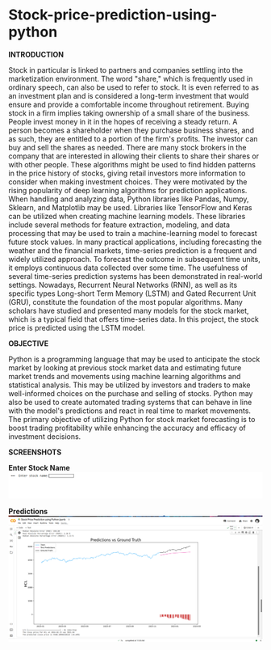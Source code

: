 # Stock-price-prediction-using-python
**INTRODUCTION**

Stock in particular is linked to partners and companies settling into the marketization environment. The word "share," which is frequently used in ordinary speech, can also be used to refer to stock. It is even referred to as an investment plan and is considered a long-term investment that would ensure and provide a comfortable income throughout retirement. Buying stock in a firm implies taking ownership of a small share of the business. People invest money in it in the hopes of receiving a steady return. A person becomes a shareholder when they purchase business shares, and as such, they are entitled to a portion of the firm's profits. The investor can buy and sell the shares as needed. There are many stock brokers in the company that are interested in allowing their clients to share their shares or with other people. These algorithms might be used to find hidden patterns in the price history of stocks, giving retail investors more information to consider when making investment choices. They were motivated by the rising popularity of deep learning algorithms for prediction applications.
When handling and analyzing data, Python libraries like Pandas, Numpy, Sklearn, and Matplotlib may be used. Libraries like TensorFlow and Keras can be utilized when creating machine learning models. These libraries include several methods for feature extraction, modeling, and data processing that may be used to train a machine-learning model to forecast future stock values.
In many practical applications, including forecasting the weather and the financial markets, time-series prediction is a frequent and widely utilized approach. To forecast the outcome in subsequent time units, it employs continuous data collected over some time. The usefulness of several time-series prediction systems has been demonstrated in real-world settings. Nowadays, Recurrent Neural Networks (RNN), as well as its specific types Long-short Term Memory (LSTM) and Gated Recurrent Unit (GRU), constitute the foundation of the most popular algorithms. Many scholars have studied and presented many models for the stock market, which is a typical field that offers time-series data. In this project, the stock price is predicted using the LSTM model.

**OBJECTIVE**

Python is a programming language that may be used to anticipate the stock market by looking at previous stock market data and estimating future market trends and movements using machine learning algorithms and statistical analysis. This may be utilized by investors and traders to make well-informed choices on the purchase and selling of stocks. Python may also be used to create automated trading systems that can behave in line with the model's predictions and react in real time to market movements. The primary objective of utilizing Python for stock market forecasting is to boost trading profitability while enhancing the accuracy and efficacy of investment decisions.

**SCREENSHOTS**

  **Enter Stock Name**
![logo](https://github.com/Kushwaha2k01/Stock-price-prediction-using-python/blob/main/Enter%20The%20Stock%20Name%20.png)

  **Predictions**
![logo](https://github.com/Kushwaha2k01/Stock-price-prediction-using-python/blob/main/Predictions%20and%20Grround%20Truth%20.png)
